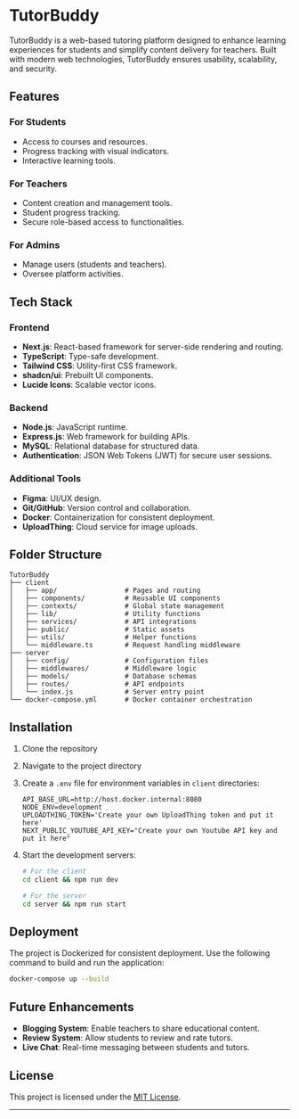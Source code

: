 # TutorBuddy

TutorBuddy is a web-based tutoring platform designed to enhance learning experiences for students and simplify content delivery for teachers. Built with modern web technologies, TutorBuddy ensures usability, scalability, and security.

## Features

### For Students
- Access to courses and resources.
- Progress tracking with visual indicators.
- Interactive learning tools.

### For Teachers
- Content creation and management tools.
- Student progress tracking.
- Secure role-based access to functionalities.

### For Admins
- Manage users (students and teachers).
- Oversee platform activities.

## Tech Stack

### Frontend
- **Next.js**: React-based framework for server-side rendering and routing.
- **TypeScript**: Type-safe development.
- **Tailwind CSS**: Utility-first CSS framework.
- **shadcn/ui**: Prebuilt UI components.
- **Lucide Icons**: Scalable vector icons.

### Backend
- **Node.js**: JavaScript runtime.
- **Express.js**: Web framework for building APIs.
- **MySQL**: Relational database for structured data.
- **Authentication**: JSON Web Tokens (JWT) for secure user sessions.

### Additional Tools
- **Figma**: UI/UX design.
- **Git/GitHub**: Version control and collaboration.
- **Docker**: Containerization for consistent deployment.
- **UploadThing**: Cloud service for image uploads.

## Folder Structure

```
TutorBuddy
├── client
│   ├── app/                 # Pages and routing
│   ├── components/          # Reusable UI components
│   ├── contexts/            # Global state management
│   ├── lib/                 # Utility functions
│   ├── services/            # API integrations
│   ├── public/              # Static assets
│   ├── utils/               # Helper functions
│   └── middleware.ts        # Request handling middleware
├── server
│   ├── config/              # Configuration files
│   ├── middlewares/         # Middleware logic
│   ├── models/              # Database schemas
│   ├── routes/              # API endpoints
│   └── index.js             # Server entry point
└── docker-compose.yml       # Docker container orchestration
```

## Installation

1. Clone the repository

2. Navigate to the project directory

4. Create a `.env` file for environment variables in `client` directories:
   ```env
   API_BASE_URL=http://host.docker.internal:8080
   NODE_ENV=development
   UPLOADTHING_TOKEN='Create your own UploadThing token and put it here'
   NEXT_PUBLIC_YOUTUBE_API_KEY="Create your own Youtube API key and put it here"
   ```

5. Start the development servers:
   ```bash
   # For the client
   cd client && npm run dev

   # For the server
   cd server && npm run start
   ```

## Deployment

The project is Dockerized for consistent deployment. Use the following command to build and run the application:

```bash
docker-compose up --build
```

## Future Enhancements

- **Blogging System**: Enable teachers to share educational content.
- **Review System**: Allow students to review and rate tutors.
- **Live Chat**: Real-time messaging between students and tutors.

## License

This project is licensed under the [MIT License](LICENSE).

---
